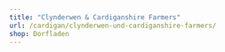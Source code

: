 ```yaml
---
title: "Clynderwen & Cardiganshire Farmers"
url: /cardigan/clynderwen-und-cardiganshire-farmers/
shop: Dorfladen
---
```

